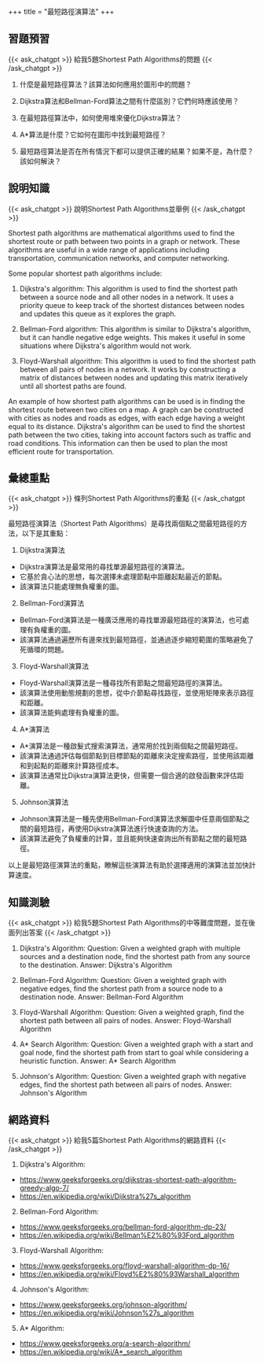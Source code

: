 +++
title = "最短路徑演算法"
+++
## 習題預習
{{< ask_chatgpt >}}
給我5題Shortest Path Algorithms的問題
{{< /ask_chatgpt >}}



1. 什麼是最短路徑算法？該算法如何應用於圖形中的問題？

2. Dijkstra算法和Bellman-Ford算法之間有什麼區別？它們何時應該使用？

3. 在最短路徑算法中，如何使用堆來優化Dijkstra算法？

4. A*算法是什麼？它如何在圖形中找到最短路徑？

5. 最短路徑算法是否在所有情況下都可以提供正確的結果？如果不是，為什麼？該如何解決？   

## 說明知識
{{< ask_chatgpt >}}
說明Shortest Path Algorithms並舉例
{{< /ask_chatgpt >}}



Shortest path algorithms are mathematical algorithms used to find the shortest route or path between two points in a graph or network. These algorithms are useful in a wide range of applications including transportation, communication networks, and computer networking.

Some popular shortest path algorithms include:

1. Dijkstra's algorithm: This algorithm is used to find the shortest path between a source node and all other nodes in a network. It uses a priority queue to keep track of the shortest distances between nodes and updates this queue as it explores the graph.

2. Bellman-Ford algorithm: This algorithm is similar to Dijkstra's algorithm, but it can handle negative edge weights. This makes it useful in some situations where Dijkstra's algorithm would not work.

3. Floyd-Warshall algorithm: This algorithm is used to find the shortest path between all pairs of nodes in a network. It works by constructing a matrix of distances between nodes and updating this matrix iteratively until all shortest paths are found.

An example of how shortest path algorithms can be used is in finding the shortest route between two cities on a map. A graph can be constructed with cities as nodes and roads as edges, with each edge having a weight equal to its distance. Dijkstra's algorithm can be used to find the shortest path between the two cities, taking into account factors such as traffic and road conditions. This information can then be used to plan the most efficient route for transportation.   

## 彙總重點
{{< ask_chatgpt >}}
條列Shortest Path Algorithms的重點
{{< /ask_chatgpt >}}



最短路徑演算法（Shortest Path Algorithms）是尋找兩個點之間最短路徑的方法，以下是其重點：

1. Dijkstra演算法

- Dijkstra演算法是最常用的尋找單源最短路徑的演算法。
- 它基於貪心法的思想，每次選擇未處理節點中距離起點最近的節點。
- 該演算法只能處理無負權重的圖。

2. Bellman-Ford演算法

- Bellman-Ford演算法是一種廣泛應用的尋找單源最短路徑的演算法，也可處理有負權重的圖。
- 該演算法通過遍歷所有邊來找到最短路徑，並通過逐步縮短範圍的策略避免了死循環的問題。

3. Floyd-Warshall演算法

- Floyd-Warshall演算法是一種尋找所有節點之間最短路徑的演算法。
- 該演算法使用動態規劃的思想，從中介節點尋找路徑，並使用矩陣來表示路徑和距離。
- 該演算法能夠處理有負權重的圖。

4. A*演算法

- A*演算法是一種啟髮式搜索演算法，通常用於找到兩個點之間最短路徑。
- 該演算法通過評估每個節點到目標節點的距離來決定搜索路徑，並使用該距離和到起點的距離來計算路徑成本。
- 該演算法通常比Dijkstra演算法更快，但需要一個合適的啟發函數來評估距離。

5. Johnson演算法

- Johnson演算法是一種先使用Bellman-Ford演算法求解圖中任意兩個節點之間的最短路徑，再使用Dijkstra演算法進行快速查詢的方法。
- 該演算法避免了負權重的計算，並且能夠快速查詢出所有節點之間的最短路徑。

以上是最短路徑演算法的重點，瞭解這些演算法有助於選擇適用的演算法並加快計算速度。   

## 知識測驗
{{< ask_chatgpt >}}
給我5題Shortest Path Algorithms的中等難度問題，並在後面列出答案
{{< /ask_chatgpt >}}



1. Dijkstra's Algorithm: 
    Question: Given a weighted graph with multiple sources and a destination node, find the shortest path from any source to the destination. 
    Answer: Dijkstra's Algorithm 

2. Bellman-Ford Algorithm: 
    Question: Given a weighted graph with negative edges, find the shortest path from a source node to a destination node. 
    Answer: Bellman-Ford Algorithm 

3. Floyd-Warshall Algorithm: 
    Question: Given a weighted graph, find the shortest path between all pairs of nodes. 
    Answer: Floyd-Warshall Algorithm 

4. A* Search Algorithm: 
    Question: Given a weighted graph with a start and goal node, find the shortest path from start to goal while considering a heuristic function. 
    Answer: A* Search Algorithm 

5. Johnson's Algorithm: 
    Question: Given a weighted graph with negative edges, find the shortest path between all pairs of nodes. 
    Answer: Johnson's Algorithm   

## 網路資料
{{< ask_chatgpt >}}
給我5篇Shortest Path Algorithms的網路資料
{{< /ask_chatgpt >}}



1. Dijkstra's Algorithm: 
- https://www.geeksforgeeks.org/dijkstras-shortest-path-algorithm-greedy-algo-7/
- https://en.wikipedia.org/wiki/Dijkstra%27s_algorithm

2. Bellman-Ford Algorithm:
- https://www.geeksforgeeks.org/bellman-ford-algorithm-dp-23/
- https://en.wikipedia.org/wiki/Bellman%E2%80%93Ford_algorithm

3. Floyd-Warshall Algorithm:
- https://www.geeksforgeeks.org/floyd-warshall-algorithm-dp-16/
- https://en.wikipedia.org/wiki/Floyd%E2%80%93Warshall_algorithm

4. Johnson's Algorithm:
- https://www.geeksforgeeks.org/johnson-algorithm/
- https://en.wikipedia.org/wiki/Johnson%27s_algorithm

5. A* Algorithm:
- https://www.geeksforgeeks.org/a-search-algorithm/
- https://en.wikipedia.org/wiki/A*_search_algorithm   

